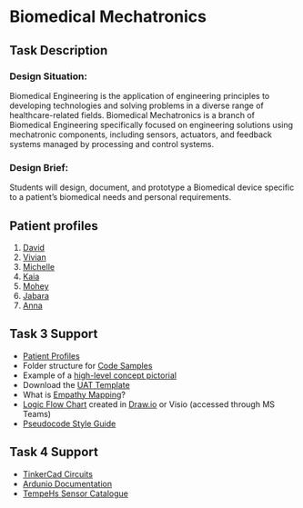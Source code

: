 # Biomedical Mechatronics

## Task Description
### Design Situation:
Biomedical Engineering is the application of engineering principles to developing technologies and solving problems in a diverse range of healthcare-related fields. Biomedical Mechatronics is a branch of Biomedical Engineering specifically focused on engineering solutions using mechatronic components, including sensors, actuators, and feedback systems managed by processing and control systems.

### Design Brief:
Students will design, document, and prototype a Biomedical device specific to a patient’s biomedical needs and personal requirements.

## Patient profiles
1. [David](https://github.com/TempeHS/TempeHS_Ardunio_Boilerplate/blob/main/BioMedical_Mechatronics_Task/Patient_Profiles/David.md)
2. [Vivian](https://github.com/TempeHS/TempeHS_Ardunio_Boilerplate/blob/main/BioMedical_Mechatronics_Task/Patient_Profiles/Vivian.md)
3. [Michelle](https://github.com/TempeHS/TempeHS_Ardunio_Boilerplate/blob/main/BioMedical_Mechatronics_Task/Patient_Profiles/Michelle.md)
4. [Kaia](https://github.com/TempeHS/TempeHS_Ardunio_Boilerplate/blob/main/BioMedical_Mechatronics_Task/Patient_Profiles/Kaia.md)
5. [Mohey](https://github.com/TempeHS/TempeHS_Ardunio_Boilerplate/blob/main/BioMedical_Mechatronics_Task/Patient_Profiles/Mohey.md)
6. [Jabara](https://github.com/TempeHS/TempeHS_Ardunio_Boilerplate/blob/main/BioMedical_Mechatronics_Task/Patient_Profiles/Jabara.md)
7. [Anna](https://github.com/TempeHS/TempeHS_Ardunio_Boilerplate/blob/main/BioMedical_Mechatronics_Task/Patient_Profiles/Anna.md)

## Task 3 Support
- [Patient Profiles](#Patient-profiles)
- Folder structure for [Code Samples](https://github.com/TempeHS/TempeHS_Ardunio_Boilerplate/tree/main/Ardunio_Bootcamp)
- Example of a [high-level concept pictorial](https://github.com/TempeHS/TempeHS_Ardunio_Boilerplate/blob/main/BioMedical_Mechatronics_Task/Task_Support/ConceptPictorialExample.jpg)
- Download the [UAT Template](https://github.com/TempeHS/TempeHS_Ardunio_Boilerplate/blob/main/BioMedical_Mechatronics_Task/Task_Support/UAT_TestPlan%20Templatev2.docx)
- What is [Empathy Mapping](https://github.com/TempeHS/TempeHS_Ardunio_Boilerplate/blob/main/BioMedical_Mechatronics_Task/Task_Support/EmpathyMap.md)?
- [Logic Flow Chart](https://github.com/TempeHS/TempeHS_Ardunio_Boilerplate/blob/main/BioMedical_Mechatronics_Task/Task_Support/PsuedeoCode_StyleGuide.pdf) created in [Draw.io](https://www.draw.io) or Visio (accessed through MS Teams)
- [Pseudocode Style Guide](https://github.com/TempeHS/TempeHS_Ardunio_Boilerplate/blob/main/BioMedical_Mechatronics_Task/Task_Support/PsuedeoCode_StyleGuide.pdf)

## Task 4 Support
- [TinkerCad Circuits](https://www.tinkercad.com/blog/official-guide-to-tinkercad-circuits)
- [Ardunio Documentation](https://docs.arduino.cc/)
- [TempeHs Sensor Catalogue](https://github.com/TempeHS/TempeHS_Ardunio_Boilerplate/tree/main/TempeHS_Sensor_Catalogue)
